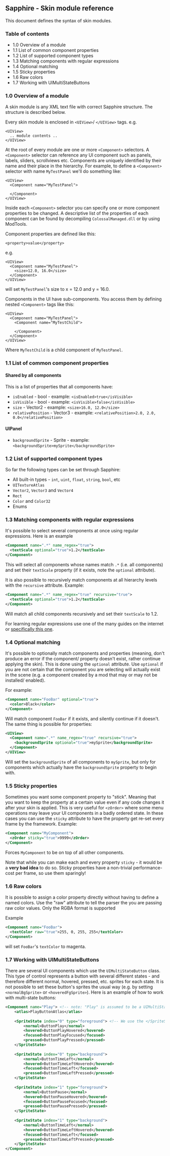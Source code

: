 ## Sapphire - Skin module reference

This document defines the syntax of skin modules.

### Table of contents
- 1.0 Overview of a module
- 1.1 List of common component properties
- 1.2 List of supported component types
- 1.3 Matching components with regular expressions
- 1.4 Optional matching
- 1.5 Sticky properties
- 1.6 Raw colors
- 1.7 Working with UIMultiStateButtons

### 1.0 Overview of a module

A skin module is any XML text file with correct Sapphire structure. The structure is described below.

Every skin module is enclosed in `<UIView>`/ `</UIView>` tags.
e.g.
```
<UIView>
  .. module contents ..
</UIView>
```

At the root of every module are one or more `<Component>` selectors. A `<Component>` selector can reference any UI component
such as panels, labels, sliders, scrollviews etc. Components are uniquely identified by their name and their place in the hierarchy.
For example, to define a `<Component>` selector with name `MyTestPanel` we'll do something like:
```
<UIView>
  <Component name="MyTestPanel">
    
  </Component>
</UIView>
```

Inside each `<Component>` selector you can specify one or more component properties to be changed. A descriptive list of the properties
of each component can be found by decompiling `ColossalManaged.dll` or by using ModTools. 

Component properties are defined like this:
```
<property>value</property>
```
e.g.
```
<UIView>
  <Component name="MyTestPanel">
    <size>12.0, 16.0</size>
  </Component>
</UIView>
```
will set `MyTestPanel`'s size to x = 12.0 and y = 16.0.

Components in the UI have sub-components. You access them by defining nested `<Component>` tags like this:
```
<UIView>
  <Component name="MyTestPanel">
    <Component name="MyTestChild">
    
    </Component>
  </Component>
</UIView>
```

Where `MyTestChild` is a child component of `MyTestPanel`.

### 1.1 List of common component properties

#### Shared by all components

This is a list of properties that all components have:
- `isEnabled` - bool - example: `<isEnabled>true</isVisible>`
- `isVisible` - bool - example: `<isVisible>false</isVisible>`
- `size` - Vector2 - example: `<size>16.0, 12.0</size>`
- `relativePosition` - Vector3 - example: `<relativePosition>2.0, 2.0, 0.0</relativePosition>`

#### UIPanel
- `backgroundSprite` - Sprite - example: `<backgroundSprite>mySprite</backgroundSprite>`


### 1.2 List of supported component types

So far the following types can be set through Sapphire:
- All built-in types - `int`, `uint`, `float`, `string`, `bool`, etc
- `UITextureAtlas`
- `Vector2`, `Vector3` and `Vector4`
- `Rect`
- `Color` and `Color32`
- Enums

### 1.3 Matching components with regular expressions

It's possible to select several components at once using regular expressions. Here is an example

```xml
<Component name=".*" name_regex="true">
  <textScale optional="true">1.2</textScale>
</Component>
```

This will select all components whose names match `.*` (i.e. all components) and set their `textScale` property (if it exists, note the `optional` attribute).
 
It is also possible to recursively match components at all hierarchy levels with the `recursive` attribute.
Example:
```xml
<Component name=".*" name_regex="true" recursive="true">
  <textScale optional="true">1.2</textScale>
</Component>
```

Will match all child components recursively and set their `textScale` to 1.2.

For learning regular expressions use one of the many guides on the internet or [specifically this one](http://regexone.com/).

### 1.4 Optional matching

It's possible to optionally match components and properties (meaning, don't produce an error if the component/ property doesn't exist, rather continue applying the skin). This is done using the `optional` attribute. Use `optional` if you are not certain that the component you are selecting will actually exist in the scene (e.g. a component created by a mod that may or may not be installed/ enabled).

For example:

```xml
<Component name="FooBar" optional="true">
  <color>Black</color>
</Component>
```

Will match component `FooBar` if it exists, and silently continue if it doesn't. The same thing is possible for properties:

```xml
<UIView>
  <Component name=".*" name_regex="true" recursive="true">
    <backgroundSprite optional="true">mySprite</backgroundSprite>
  </Component>
</UIView>
```
Will set the `backgroundSprite` of all components to `mySprite`, but only for components which actually have the `backgroundSprite` property to begin with.

### 1.5 Sticky properties

Sometimes you want some component property to "stick". Meaning that you want to keep the property at a certain value even if any code changes it after your skin is applied. This is very useful for `<zOrder>` where some menu operations may leave your UI components in a badly ordered state. In these cases you can use the `sticky` attribute to have the property get re-set every frame by the framework.
Example:

```xml
<Component name="MyComponent">
  <zOrder sticky="true">9999</zOrder>
</Component>
```

Forces `MyComponent` to be on top of all other components.

Note that while you can make each and every property `sticky` - it would be a **very bad idea** to do so. Sticky properties have a non-trivial performance- cost per frame, so use them sparingly!

### 1.6 Raw colors

It is possible to assign a color property directly without having to define a named colors.
Use the "raw" attribute to tell the parser the you are passing raw color values. Only the RGBA format is supported

Example
```xml
<Component name="FooBar">
  <textColor raw="true">255, 0, 255, 255</textColor>
</Component>
```
will set `FooBar`'s `textColor` to magenta.

### 1.7 Working with UIMultiStateButtons

There are several UI components which use the `UIMultiStateButton` class. This type of control represents a button with several different states - and therefore different normal, hovered, pressed, etc. sprites for each state. It is not possible to set these button's sprites the usual way (e.g. by setting `<normalBgSprite>` or `<hoveredFgSprite>`). Here is an example of how to work with multi-state buttons:

```xml
<Component name="Play"> <!-- note: "Play" is assumed to be a UIMultiStateButton -->
	<atlas>PlayButtonAtlas</atlas>
	
	<SpriteState index="0" type="foreground"> <!-- We use the </SpriteState> tag to define the sprites used for a specific state. Index is the zero- based index of the state. Type is one of "foreground" or "background" -->
		<normal>ButtonPlay</normal>
		<hovered>ButtonPlayHovered</hovered>
		<focused>ButtonPlayFocused</focused>
		<pressed>ButtonPlayPressed</pressed>
	</SpriteState>
	
	<SpriteState index="0" type="background">
		<normal>ButtonTimeLeft</normal>
		<hovered>ButtonTimeLeftHovered</hovered>
		<focused>ButtonTimeLeft</focused>
		<pressed>ButtonTimeLeftPressed</pressed>
	</SpriteState>
	
	<SpriteState index="1" type="foreground">
		<normal>ButtonPause</normal>
		<hovered>ButtonPauseHovered</hovered>
		<focused>ButtonPauseFocused</focused>
		<pressed>ButtonPausePressed</pressed>
	</SpriteState>
	
	<SpriteState index="1" type="background">
		<normal>ButtonTimeLeft</normal>
		<hovered>ButtonTimeLeftHovered</hovered>
		<focused>ButtonTimeLeft</focused>
		<pressed>ButtonTimeLeftPressed</pressed>
	</SpriteState>
</Component>
```
